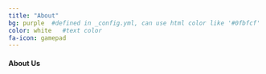 ```yaml
---
title: "About"
bg: purple  #defined in _config.yml, can use html color like '#0fbfcf'
color: white   #text color
fa-icon: gamepad
---
```


#### About Us